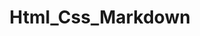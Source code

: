 ---
title           : "Html_Css_Markdown"
layout          : category
taxonomy        : "Html_Css_Markdown"
permalink       : /Html_Css_Markdown/
---